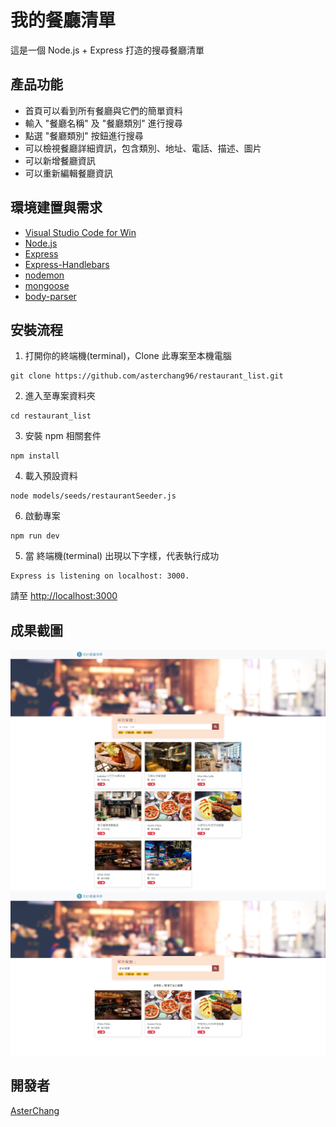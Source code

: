 # 我的餐廳清單

這是一個 Node.js + Express 打造的搜尋餐廳清單

## 產品功能

- 首頁可以看到所有餐廳與它們的簡單資料
- 輸入 "餐廳名稱" 及 "餐廳類別" 進行搜尋
- 點選 "餐廳類別" 按鈕進行搜尋
- 可以檢視餐廳詳細資訊，包含類別、地址、電話、描述、圖片
- 可以新增餐廳資訊
- 可以重新編輯餐廳資訊

## 環境建置與需求

- [Visual Studio Code for Win](https://code.visualstudio.com/)
- [Node.js](https://nodejs.org/en/)
- [Express](https://www.npmjs.com/package/express)
- [Express-Handlebars](https://www.npmjs.com/package/express-handlebars)
- [nodemon](https://www.npmjs.com/package/nodemon)
- [mongoose](https://www.npmjs.com/package/mongoose)
- [body-parser](https://www.npmjs.com/package/body-parser)

## 安裝流程

1. 打開你的終端機(terminal)，Clone 此專案至本機電腦

```
git clone https://github.com/asterchang96/restaurant_list.git
```

2. 進入至專案資料夾

```
cd restaurant_list
```

3. 安裝 npm 相關套件

```
npm install
```

4. 載入預設資料

```
node models/seeds/restaurantSeeder.js
```

6. 啟動專案

```
npm run dev
```

5. 當 終端機(terminal) 出現以下字樣，代表執行成功

```
Express is listening on localhost: 3000.
```

請至 [http://localhost:3000](http://localhost:3000)

## 成果截圖

![首頁](./homePage.png)
![詳細餐廳資訊](./detailPage.png)


## 開發者

[AsterChang](https://github.com/asterchang96)

